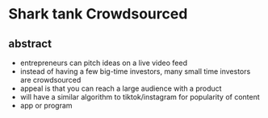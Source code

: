 # Shark tank Crowdsourced

## abstract
- entrepreneurs can pitch ideas on a live video feed
- instead of having a few big-time investors, many small time investors are crowdsourced
- appeal is that you can reach a large audience with a product
- will have a similar algorithm to tiktok/instagram for popularity of content
- app or program
##